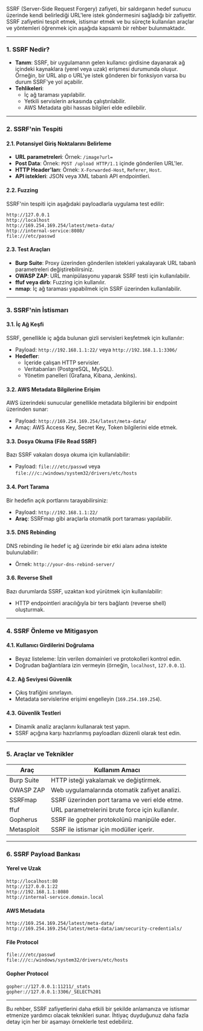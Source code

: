 SSRF (Server-Side Request Forgery) zafiyeti, bir saldırganın hedef sunucu üzerinde kendi belirlediği URL'lere istek göndermesini sağladığı bir zafiyettir. SSRF zafiyetini tespit etmek, istismar etmek ve bu süreçte kullanılan araçlar ve yöntemleri öğrenmek için aşağıda kapsamlı bir rehber bulunmaktadır.

---

### **1. SSRF Nedir?**
- **Tanım**: SSRF, bir uygulamanın gelen kullanıcı girdisine dayanarak ağ içindeki kaynaklara (yerel veya uzak) erişmesi durumunda oluşur. Örneğin, bir URL alıp o URL'ye istek gönderen bir fonksiyon varsa bu durum SSRF'ye yol açabilir.
- **Tehlikeleri**:
  - İç ağ taraması yapılabilir.
  - Yetkili servislerin arkasında çalıştırılabilir.
  - AWS Metadata gibi hassas bilgileri elde edilebilir.

---

### **2. SSRF'nin Tespiti**
#### **2.1. Potansiyel Giriş Noktalarını Belirleme**
- **URL parametreleri**: Örnek: `/image?url=`
- **Post Data**: Örnek: `POST /upload HTTP/1.1` içinde gönderilen URL'ler.
- **HTTP Header'ları**: Örnek: `X-Forwarded-Host`, `Referer`, `Host`.
- **API istekleri**: JSON veya XML tabanlı API endpointleri.

#### **2.2. Fuzzing**
SSRF'nin tespiti için aşağıdaki payloadlarla uygulama test edilir:
```plaintext
http://127.0.0.1
http://localhost
http://169.254.169.254/latest/meta-data/
http://internal-service:8080/
file:///etc/passwd
```

#### **2.3. Test Araçları**
- **Burp Suite**: Proxy üzerinden gönderilen istekleri yakalayarak URL tabanlı parametreleri değiştirebilirsiniz.
- **OWASP ZAP**: URL manipülasyonu yaparak SSRF testi için kullanılabilir.
- **ffuf veya dirb**: Fuzzing için kullanılır.
- **nmap**: İç ağ taraması yapabilmek için SSRF üzerinden kullanılabilir.

---

### **3. SSRF'nin İstismarı**
#### **3.1. İç Ağ Keşfi**
SSRF, genellikle iç ağda bulunan gizli servisleri keşfetmek için kullanılır:
- Payload: `http://192.168.1.1:22/` veya `http://192.168.1.1:3306/`
- **Hedefler**:
  - İçeride çalışan HTTP servisler.
  - Veritabanları (PostgreSQL, MySQL).
  - Yönetim panelleri (Grafana, Kibana, Jenkins).

#### **3.2. AWS Metadata Bilgilerine Erişim**
AWS üzerindeki sunucular genellikle metadata bilgilerini bir endpoint üzerinden sunar:
- Payload: `http://169.254.169.254/latest/meta-data/`
- Amaç: AWS Access Key, Secret Key, Token bilgilerini elde etmek.

#### **3.3. Dosya Okuma (File Read SSRF)**
Bazı SSRF vakaları dosya okuma için kullanılabilir:
- Payload: `file:///etc/passwd` veya `file:///c:/windows/system32/drivers/etc/hosts`

#### **3.4. Port Tarama**
Bir hedefin açık portlarını tarayabilirsiniz:
- Payload: `http://192.168.1.1:22/`
- **Araç**: SSRFmap gibi araçlarla otomatik port taraması yapılabilir.

#### **3.5. DNS Rebinding**
DNS rebinding ile hedef iç ağ üzerinde bir etki alanı adına istekte bulunulabilir:
- Örnek: `http://your-dns-rebind-server/`

#### **3.6. Reverse Shell**
Bazı durumlarda SSRF, uzaktan kod yürütmek için kullanılabilir:
- HTTP endpointleri aracılığıyla bir ters bağlantı (reverse shell) oluşturmak.

---

### **4. SSRF Önleme ve Mitigasyon**
#### **4.1. Kullanıcı Girdilerini Doğrulama**
- Beyaz listeleme: İzin verilen domainleri ve protokolleri kontrol edin.
- Doğrudan bağlantılara izin vermeyin (örneğin, `localhost`, `127.0.0.1`).

#### **4.2. Ağ Seviyesi Güvenlik**
- Çıkış trafiğini sınırlayın.
- Metadata servislerine erişimi engelleyin (`169.254.169.254`).

#### **4.3. Güvenlik Testleri**
- Dinamik analiz araçlarını kullanarak test yapın.
- SSRF açığına karşı hazırlanmış payloadları düzenli olarak test edin.

---

### **5. Araçlar ve Teknikler**
| Araç           | Kullanım Amacı                                    |
|----------------|---------------------------------------------------|
| Burp Suite     | HTTP isteği yakalamak ve değiştirmek.             |
| OWASP ZAP      | Web uygulamalarında otomatik zafiyet analizi.     |
| SSRFmap        | SSRF üzerinden port tarama ve veri elde etme.     |
| ffuf           | URL parametrelerini brute force için kullanılır.  |
| Gopherus       | SSRF ile gopher protokolünü manipüle eder.        |
| Metasploit     | SSRF ile istismar için modüller içerir.           |

---

### **6. SSRF Payload Bankası**
#### **Yerel ve Uzak**
```plaintext
http://localhost:80
http://127.0.0.1:22
http://192.168.1.1:8080
http://internal-service.domain.local
```

#### **AWS Metadata**
```plaintext
http://169.254.169.254/latest/meta-data/
http://169.254.169.254/latest/meta-data/iam/security-credentials/
```

#### **File Protocol**
```plaintext
file:///etc/passwd
file:///c:/windows/system32/drivers/etc/hosts
```

#### **Gopher Protocol**
```plaintext
gopher://127.0.0.1:11211/_stats
gopher://127.0.0.1:3306/_SELECT%201
```

---

Bu rehber, SSRF zafiyetlerini daha etkili bir şekilde anlamanıza ve istismar etmenize yardımcı olacak teknikleri sunar. İhtiyaç duyduğunuz daha fazla detay için her bir aşamayı örneklerle test edebiliriz.
